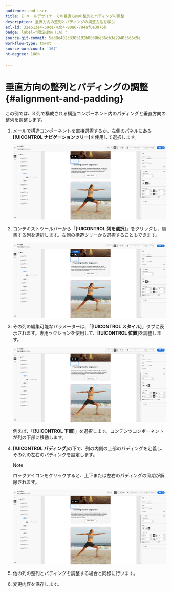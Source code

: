 ```yaml
---
audience: end-user
title: E メールデザイナーでの垂直方向の整列とパディングの調整
description: 垂直方向の整列とパディングの調整方法を学ぶ
exl-id: 32e613e4-60ce-43b4-90a6-794af0e3976b
badge: label="限定提供（LA）"
source-git-commit: 5ad8e402c330b192b00b8be36cb3e29403666c9e
workflow-type: tm+mt
source-wordcount: '167'
ht-degree: 100%

---
```



# 垂直方向の整列とパディングの調整 {#alignment-and-padding}

この例では、3 列で構成される構造コンポーネント内のパディングと垂直方向の整列を調整します。

1. メールで構造コンポーネントを直接選択するか、左側のパネルにある&#x200B;**[!UICONTROL ナビゲーションツリー]**&#x200B;を使用して選択します。

   ![](assets/alignment_1.png)

1. コンテキストツールバーから「**[!UICONTROL 列を選択]**」をクリックし、編集する列を選択します。左側の構造ツリーから選択することもできます。

   ![](assets/alignment_2.png)

1. その列の編集可能なパラメーターは、「**[!UICONTROL スタイル]**」タブに表示されます。専用セクションを使用して、**[!UICONTROL 位置]**&#x200B;を調整します。

   ![](assets/alignment_3.png)

   例えば、「**[!UICONTROL 下部]**」を選択します。コンテンツコンポーネントが列の下部に移動します。

1. **[!UICONTROL パディング]**&#x200B;の下で、列の内側の上部のパディングを定義し、その列の左右のパディングを設定します。

   >[!NOTE]
   >
   >ロックアイコンをクリックすると、上下または左右のパディングの同期が解除されます。

   ![](assets/alignment_4.png)

1. 他の列の整列とパディングを調整する場合と同様に行います。

1. 変更内容を保存します。
